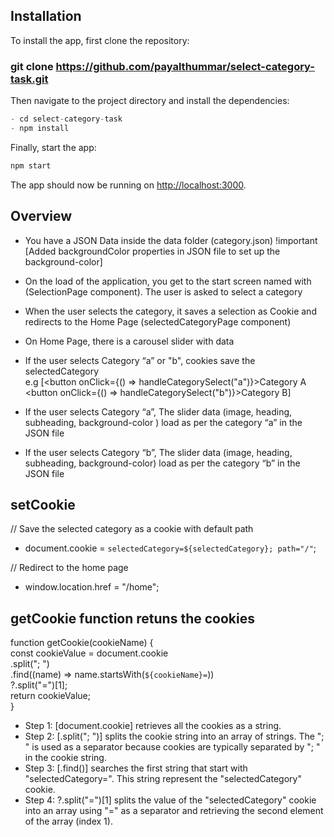 ## Installation

To install the app, first clone the repository:

### git clone https://github.com/payalthummar/select-category-task.git

Then navigate to the project directory and install the dependencies:

```javascript
- cd select-category-task
- npm install

```

Finally, start the app:

```javascript
npm start
```

The app should now be running on [http://localhost:3000](http://localhost:3000).

## Overview

- You have a JSON Data inside the data folder (category.json) !important [Added backgroundColor properties in JSON file to set up the background-color]

- On the load of the application, you get to the start screen named with (SelectionPage component). The user is asked to select a category

- When the user selects the category, it saves a selection as Cookie and redirects to the Home Page (selectedCategoryPage component)

- On Home Page, there is a carousel slider with data

- If the user selects Category “a” or "b", cookies save the selectedCategory<br>
  e.g [<button onClick={() => handleCategorySelect("a")}>Category A</button><br>
  <button onClick={() => handleCategorySelect("b")}>Category B</button>]<br>

- If the user selects Category “a”, The slider data (image, heading, subheading, background-color ) load as per the category “a” in the JSON file

- If the user selects Category “b”, The slider data (image, heading, subheading, background-color) load as per the category “b” in the JSON file

## setCookie

// Save the selected category as a cookie with default path

- document.cookie = `selectedCategory=${selectedCategory}; path="/"`;

// Redirect to the home page

- window.location.href = "/home";

## getCookie function retuns the cookies

function getCookie(cookieName) { <br>
const cookieValue = document.cookie<br>
.split("; ")<br>
.find((name) => name.startsWith(`${cookieName}=`))<br>
?.split("=")[1];<br>
return cookieValue;<br>
}<br>

- Step 1: [document.cookie] retrieves all the cookies as a string.
- Step 2: [.split("; ")] splits the cookie string into an array of strings. The "; " is used as a separator because cookies are typically separated by "; " in the cookie string.
- Step 3: [.find()] searches the first string that start with "selectedCategory=". This string represent the "selectedCategory" cookie.
- Step 4: ?.split("=")[1] splits the value of the "selectedCategory" cookie into an array using "=" as a separator and retrieving the second element of the array (index 1).
